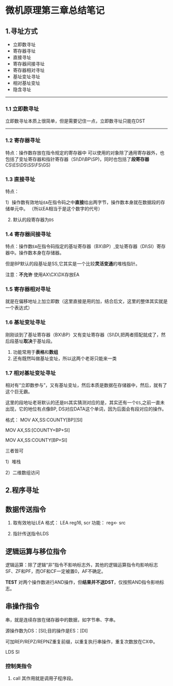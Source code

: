 # 微机原理第三章总结笔记

## 1.寻址方式

- 立即数寻址
- 寄存器寻址
- 直接寻址
- 寄存器间接寻址
- 寄存器相对寻址
- 基址变址寻址
- 相对基址变址
- 隐含寻址


---
### 1.1 立即数寻址
立即数寻址本质上很简单，但是需要记住一点，立即数寻址只能在DST

---

### 1.2 寄存器寻址
特点：操作数存放在指令规定的寄存器中
可以使用的对象除了通用寄存器外，也包括了变址寄存器和指针寄存器（SI\DI\BP\SP)，同时也包括了**段寄存器**CS\ES\DS\SS\FS\GS)

### 1.3 直接寻址

特点：

1）操作数有效地址`EA`在指令码之中**直接**给出两字节，操作数本身就在数据段的存储单元中。
（所以EA相当于是这个数字的代号）

2) 默认的段寄存器为`DS`

### 1.4 寄存器间接寻址

特点：操作数`EA`在指令码指定的基址寄存器（BX\BP）,变址寄存器（DI\SI）寄存器中。操作数本身在存储器。

但是BP默认的段基址是SS,它其实是一个比较**灵活变通**的堆栈指针。

注意：**不允许** 使用AX\CX\DX存放EA

### 1.5 寄存器相对寻址

就是在偏移地址上加立即数（这里直接是用的加，结合后文，这里的整体其实就是一个表达式）

### 1.6 基址变址寻址

刚刚谈到了基址寄存器（BX\BP）又有变址寄存器（SI\DI,把两者搭配就成了，然后段基址**取决**于基址段。

1. 功能常用于**表格**和**数组**
2. 还有既然叫做基址变址，所以这两个老哥只能来一类


### 1.7 相对基址变址寻址

相对有“立即数参与”，又有基址变址，然后本质是数据在存储器中，然后，就有了这个巨无霸。

这里的段地址老哥默认的还是`DS`其实猜测对应的是，其实还有一个`ES`,之前一直未出现，它的地位有点像BP, DS对应DATA这个单词，因为后面会有段对应的操作。

格式： MOV AX,SS:COUNTY[BP][SI]

MOV AX,SS:[COUNTY+BP+SI]

MOV AX,SS:COUNTY[BP+SI]

三者皆可

1）堆栈

2）二维数组访问






## 2.程序寻址



## 数据传送指令
1. 取有效地址LEA
格式： LEA reg16, scr
功能： reg<- src

2. 指针传送指令LDS

## 逻辑运算与移位指令

逻辑运算：除了逻辑“非”指令不影响标志外，其他的逻辑运算指令均影响标志SF、ZF和PF，而OF和CF一定被置0，AF不确定。

**TEST** 对两个操作数进行AND操作，但**结果并不送DST**，仅按照AND指令影响标志。



## 串操作指令

串，就是连续存放在储存器中的数据，如字节串、字串。

源操作数为DS：[SI];目的操作是ES：[DI]

可加REP/REPZ/REPNZ重复前缀，以重复执行串操作，重复次数放在CX中。

LDS SI





### 控制类指令

1. call
其作用就是调用子程序段。


